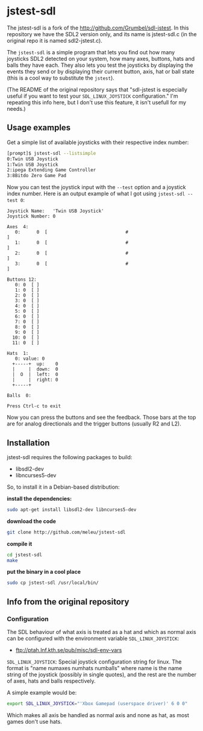 # jstest-sdl

The jstest-sdl is a fork of the http://github.com/Grumbel/sdl-jstest.
In this repository we have the SDL2 version only, and its
name is jstest-sdl.c (in the original repo it is named sdl2-jstest.c).

The `jstest-sdl` is a simple program that lets you find
out how many joysticks SDL2 detected on your system, how many
axes, buttons, hats and balls they have each. They also lets you test
the joysticks by displaying the events they send or by displaying
their current button, axis, hat or ball state (this is a cool way to 
substitute the `jstest`).

(The README of the original repository says that "sdl-jstest is
especially useful if you want to test your `SDL_LINUX_JOYSTICK`
configuration." I'm repeating this info here, but I don't use this
feature, it isn't usefull for my needs.)


## Usage examples

Get a simple list of available joysticks with their respective index number:

```sh
[prompt]$ jstest-sdl --listsimple
0:Twin USB Joystick
1:Twin USB Joystick
2:ipega Extending Game Controller
3:8Bitdo Zero Game Pad
```
   
Now you can test the joystick input with the `--test` option and a joystick
index number. Here is an output example of what I got using `jstest-sdl --test 0`:

```text
Joystick Name:   'Twin USB Joystick'
Joystick Number: 0

Axes  4:
   0:      0  [                             #                              ]
   1:      0  [                             #                              ]
   2:      0  [                             #                              ]
   3:      0  [                             #                              ]

Buttons 12:
   0: 0  [ ]
   1: 0  [ ]
   2: 0  [ ]
   3: 0  [ ]
   4: 0  [ ]
   5: 0  [ ]
   6: 0  [ ]
   7: 0  [ ]
   8: 0  [ ]
   9: 0  [ ]
  10: 0  [ ]
  11: 0  [ ]

Hats  1:
   0: value: 0
  +-----+  up:    0
  |     |  down:  0
  |  O  |  left:  0
  |     |  right: 0
  +-----+

Balls  0:

Press Ctrl-c to exit
```

Now you can press the buttons and see the feedback. Those bars at the top are for analog directionals
and the trigger buttons (usually R2 and L2).


## Installation

jstest-sdl requires the following packages to build:

- libsdl2-dev
- libncurses5-dev

So, to install it in a Debian-based distribution:

**install the dependencies:**
```sh
sudo apt-get install libsdl2-dev libncurses5-dev
```

**download the code**
```sh
git clone http://github.com/meleu/jstest-sdl
```

**compile it**
```sh
cd jstest-sdl
make
```

**put the binary in a cool place**
```sh
sudo cp jstest-sdl /usr/local/bin/
```

## Info from the original repository

### Configuration

The SDL behaviour of what axis is treated as a hat and which as normal
axis can be configured with the environment variable
`SDL_LINUX_JOYSTICK`:

 * ftp://ptah.lnf.kth.se/pub/misc/sdl-env-vars

`SDL_LINUX_JOYSTICK`:
	Special joystick configuration string for linux. The format is
	"name numaxes numhats numballs"
	where name is the name string of the joystick (possibly in single
	quotes), and the rest are the number of axes, hats and balls
	respectively.

A simple example would be:

```sh
export SDL_LINUX_JOYSTICK="'Xbox Gamepad (userspace driver)' 6 0 0"
```

Which makes all axis be handled as normal axis and none as hat, as
most games don't use hats.
